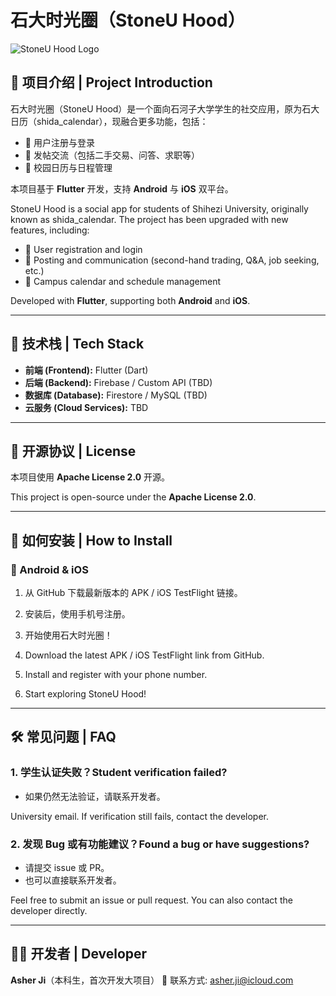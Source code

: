 # 石大时光圈（StoneU Hood）

![StoneU Hood Logo](https://your-logo-url.com)  

## 📌 项目介绍 | Project Introduction
石大时光圈（StoneU Hood）是一个面向石河子大学学生的社交应用，原为石大日历（shida_calendar），现融合更多功能，包括：
- 📝 用户注册与登录
- 💬 发帖交流（包括二手交易、问答、求职等）
- 📅 校园日历与日程管理

本项目基于 **Flutter** 开发，支持 **Android** 与 **iOS** 双平台。

StoneU Hood is a social app for students of Shihezi University, originally known as shida_calendar. The project has been upgraded with new features, including:
- 📝 User registration and login
- 💬 Posting and communication (second-hand trading, Q&A, job seeking, etc.)
- 📅 Campus calendar and schedule management

Developed with **Flutter**, supporting both **Android** and **iOS**.

---

## 🔧 技术栈 | Tech Stack
- **前端 (Frontend):** Flutter (Dart)
- **后端 (Backend):** Firebase / Custom API (TBD)
- **数据库 (Database):** Firestore / MySQL (TBD)
- **云服务 (Cloud Services):** TBD

---

## 📜 开源协议 | License
本项目使用 **Apache License 2.0** 开源。

This project is open-source under the **Apache License 2.0**.

---

## 🚀 如何安装 | How to Install
### 📱 Android & iOS
1. 从 GitHub 下载最新版本的 APK / iOS TestFlight 链接。
2. 安装后，使用手机号注册。
3. 开始使用石大时光圈！

1. Download the latest APK / iOS TestFlight link from GitHub.
2. Install and register with your phone number.
3. Start exploring StoneU Hood!

---

## 🛠️ 常见问题 | FAQ
### 1. 学生认证失败？Student verification failed?
- 如果仍然无法验证，请联系开发者。

University email. If verification still fails, contact the developer.

### 2. 发现 Bug 或有功能建议？Found a bug or have suggestions?
- 请提交 issue 或 PR。
- 也可以直接联系开发者。

Feel free to submit an issue or pull request. You can also contact the developer directly.

---

## 👨‍💻 开发者 | Developer
**Asher Ji**（本科生，首次开发大项目）
📩 联系方式: [asher.ji@icloud.com](mailto:asher.ji@icloud.com)

